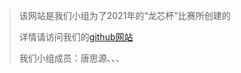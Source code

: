 > 该网站是我们小组为了2021年的“龙芯杯”比赛所创建的
>
> 详情请访问我们的[github网站](https://github.com/LXBchong/long_xin_bei/)
>
> 我们小组成员：唐思源、、、



